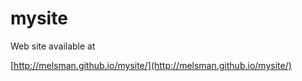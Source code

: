 mysite
========

Web site available at 

  [http://melsman.github.io/mysite/](http://melsman.github.io/mysite/)
